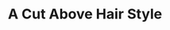 ---
title: "A Cut Above Hair Style"
url: /ticonderoga/a-cut-above-hair-style-hinds-street/
shop: Friseur
---